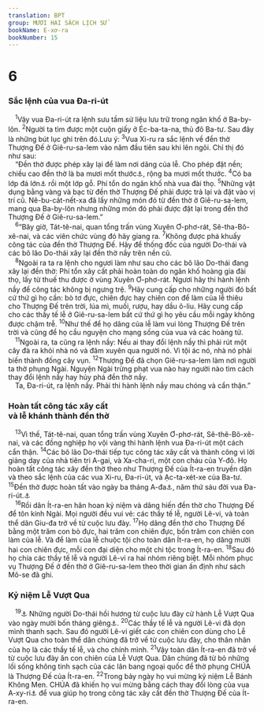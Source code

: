 ```yaml
---
translation: BPT
group: MƯƠI HAI SÁCH LỊCH SỬ
bookName: E-xơ-ra 
bookNumber: 15
---
```


<div class="title"><h1>6</h1><h3>Sắc lệnh của vua Đa-ri-út</h3></div>
<span class="verse exo_6_1"> <sup>1</sup>Vậy vua Đa-ri-út ra lệnh sưu tầm sử liệu lưu trữ trong ngân khố ở Ba-by-lôn.</span>
<span class="verse exo_6_2"><sup>2</sup>Người ta tìm được một cuộn giấy ở Éc-ba-ta-na, thủ đô Ba-tư. Sau đây là những bút lục ghi trên đó.Lưu ý:</span>
<span class="verse exo_6_3"><sup>3</sup>Vua Xi-ru ra sắc lệnh về đền thờ Thượng Đế ở Giê-ru-sa-lem vào năm đầu tiên sau khi lên ngôi. Chỉ thị đó như sau:<br/> “Đền thờ được phép xây lại để làm nơi dâng của lễ. Cho phép đặt nền; chiều cao đền thờ là ba mươi mốt thước<a data-toggle="tooltip" data-placement="bottom" title="Thước Nguyên văn, “60 cu-bít.”">⚓</a>, rộng ba mươi mốt thước.</span>
<span class="verse exo_6_4"><sup>4</sup>Có ba lớp đá lớn<a data-toggle="tooltip" data-placement="bottom" title="Hay “đá cẩm thạch.”">⚓</a> rồi một lớp gỗ. Phí tổn do ngân khố nhà vua đài thọ.</span>
<span class="verse exo_6_5"><sup>5</sup>Những vật dụng bằng vàng và bạc từ đền thờ Thượng Đế phải được trả lại và đặt vào vị trí cũ. Nê-bu-cát-nết-xa đã lấy những món đó từ đền thờ ở Giê-ru-sa-lem, mang qua Ba-by-lôn nhưng những món đó phải được đặt lại trong đền thờ Thượng Đế ở Giê-ru-sa-lem.”<br/></span>
<span class="verse exo_6_6"> <sup>6</sup>“Bây giờ, Tát-tê-nai, quan tổng trấn vùng Xuyên Ơ-phơ-rát, Sê-tha-Bô-xê-nai, và các viên chức vùng đó hãy giang ra.</span>
<span class="verse exo_6_7"><sup>7</sup>Không được phá khuấy công tác của đền thờ Thượng Đế. Hãy để thống đốc của người Do-thái và các bô lão Do-thái xây lại đền thờ nầy trên nền cũ.<br/></span>
<span class="verse exo_6_8"> <sup>8</sup>Ngoài ra ta ra lệnh cho ngươi làm như sau cho các bô lão Do-thái đang xây lại đền thờ: Phí tổn xây cất phải hoàn toàn do ngân khố hoàng gia đài thọ, lấy từ thuế thu được ở vùng Xuyên Ơ-phơ-rát. Ngươi hãy thi hành lệnh nầy để công tác không bị ngưng trệ.</span>
<span class="verse exo_6_9"><sup>9</sup>Hãy cung cấp cho những người đó bất cứ thứ gì họ cần: bò tơ đực, chiên đực hay chiên con để làm của lễ thiêu cho Thượng Đế trên trời, lúa mì, muối, rượu, hay dầu ô-liu. Hãy cung cấp cho các thầy tế lễ ở Giê-ru-sa-lem bất cứ thứ gì họ yêu cầu mỗi ngày không được chậm trễ.</span>
<span class="verse exo_6_10"><sup>10</sup>Như thế để họ dâng của lễ làm vui lòng Thượng Đế trên trời và cũng để họ cầu nguyện cho mạng sống của vua và các hoàng tử.<br/></span>
<span class="verse exo_6_11"> <sup>11</sup>Ngoài ra, ta cũng ra lệnh nầy: Nếu ai thay đổi lệnh nầy thì phải rút một cây đà ra khỏi nhà nó và đâm xuyên qua người nó. Vì tội ác nó, nhà nó phải biến thành đống cây vụn.</span>
<span class="verse exo_6_12"><sup>12</sup>Thượng Đế đã chọn Giê-ru-sa-lem làm nơi người ta thờ phụng Ngài. Nguyện Ngài trừng phạt vua nào hay người nào tìm cách thay đổi lệnh nầy hay hủy phá đền thờ nầy.<br/> Ta, Đa-ri-út, ra lệnh nầy. Phải thi hành lệnh nầy mau chóng và cẩn thận.”<br/></span>
<div class="title"><h3>Hoàn tất công tác xây cất<br/>và lễ khánh thành đền thờ</h3></div>
<span class="verse exo_6_13"> <sup>13</sup>Vì thế, Tát-tê-nai, quan tổng trấn vùng Xuyên Ơ-phơ-rát, Sê-thê-Bô-xê-nai, và các đồng nghiệp họ vội vàng thi hành lệnh vua Đa-ri-út một cách cẩn thận.</span>
<span class="verse exo_6_14"><sup>14</sup>Các bô lão Do-thái tiếp tục công tác xây cất và thành công vì lời giảng dạy của nhà tiên tri A-gai, và Xa-cha-ri, một con cháu của Y-đô. Họ hoàn tất công tác xây đền thờ theo như Thượng Đế của Ít-ra-en truyền dặn và theo sắc lệnh của các vua Xi-ru, Đa-ri-út, và Ạc-ta-xét-xe của Ba-tư.</span>
<span class="verse exo_6_15"><sup>15</sup>Đền thờ được hoàn tất vào ngày ba tháng A-đa<a data-toggle="tooltip" data-placement="bottom" title="Theo lịch Do-thái tức khoảng tháng 2-3 dương lịch. Vài bản cổ ghi “ngày 23 tháng A-đa.”">⚓</a>, năm thứ sáu đời vua Đa-ri-út.<a data-toggle="tooltip" data-placement="bottom" title="Tức khoảng 515 trước Công nguyên.">⚓</a><br/></span>
<span class="verse exo_6_16"> <sup>16</sup>Rồi dân Ít-ra-en hân hoan kỷ niệm và dâng hiến đền thờ cho Thượng Đế để tôn kính Ngài. Mọi người đều vui vẻ: các thầy tế lễ, người Lê-vi, và toàn thể dân Giu-đa trở về từ cuộc lưu đày.</span>
<span class="verse exo_6_17"><sup>17</sup>Họ dâng đền thờ cho Thượng Đế bằng một trăm con bò đực, hai trăm con chiên đực, bốn trăm con chiên con làm của lễ. Và để làm của lễ chuộc tội cho toàn dân Ít-ra-en, họ dâng mười hai con chiên đực, mỗi con đại diện cho một chi tộc trong Ít-ra-en.</span>
<span class="verse exo_6_18"><sup>18</sup>Sau đó họ chia các thầy tế lễ và người Lê-vi ra hai nhóm riêng biệt. Mỗi nhóm phục vụ Thượng Đế ở đền thờ ở Giê-ru-sa-lem theo thời gian ấn định như sách Mô-se đã ghi.<br/></span>
<div class="title"><h3>Kỷ niệm Lễ Vượt Qua</h3></div>
<span class="verse exo_6_19"> <sup>19</sup><a data-toggle="tooltip" data-placement="bottom" title="Ở đây ngôn ngữ nguyên thủy A-ram được chuyển sang tiếng Hê-bơ-rơ.">⚓</a> Những người Do-thái hồi hương từ cuộc lưu đày cử hành Lễ Vượt Qua vào ngày mười bốn tháng giêng<a data-toggle="tooltip" data-placement="bottom" title="Theo lịch Do-thái tức khoảng tháng 3-4 dương lịch, năm 515 trước Công nguyên.">⚓</a>.</span>
<span class="verse exo_6_20"><sup>20</sup>Các thầy tế lễ và người Lê-vi đã dọn mình thanh sạch. Sau đó người Lê-vi giết các con chiên con dùng cho Lễ Vượt Qua cho toàn thể dân chúng đã trở về từ cuộc lưu đày, cho thân nhân của họ là các thầy tế lễ, và cho chính mình.</span>
<span class="verse exo_6_21"><sup>21</sup>Vậy toàn dân Ít-ra-en đã trở về từ cuộc lưu đày ăn con chiên của Lễ Vượt Qua. Dân chúng đã từ bỏ những lối sống không tinh sạch của các lân bang ngoại quốc để thờ phụng CHÚA là Thượng Đế của Ít-ra-en.</span>
<span class="verse exo_6_22"><sup>22</sup>Trong bảy ngày họ vui mừng kỷ niệm Lễ Bánh Không Men. CHÚA đã khiến họ vui mừng bằng cách thay đổi lòng của vua A-xy-ri<a data-toggle="tooltip" data-placement="bottom" title="Đây có lẽ là vua Đa-ri-út của Ba-tư.">⚓</a> để vua giúp họ trong công tác xây cất đền thờ Thượng Đế của Ít-ra-en.<br/></span>
